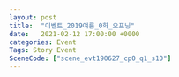 ```yaml
---
layout: post
title:  "이벤트_2019여름_0화_오프닝"
date:   2021-02-12 17:00:00 +0000
categories: Event
Tags: Story Event
SceneCode: ["scene_evt190627_cp0_q1_s10"]
---
```

